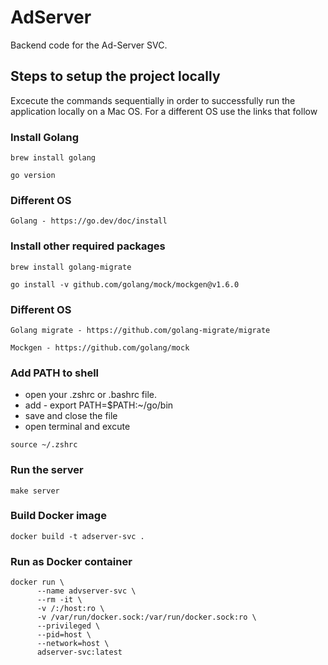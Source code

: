 # AdServer
Backend code for the Ad-Server SVC.

## Steps to setup the project locally
Excecute the commands sequentially in order to successfully run the application locally on a Mac OS. For a different OS use the links that follow

### Install Golang
```
brew install golang

go version
```

### Different OS
```
Golang - https://go.dev/doc/install

```

### Install other required packages
```
brew install golang-migrate

go install -v github.com/golang/mock/mockgen@v1.6.0
```

### Different OS
```
Golang migrate - https://github.com/golang-migrate/migrate

Mockgen - https://github.com/golang/mock

```

### Add PATH to shell
- open your .zshrc or .bashrc file.
- add - export PATH=$PATH:~/go/bin
- save and close the file
- open terminal and excute 
```
source ~/.zshrc
```

### Run the server
```
make server
```

### Build Docker image
```
docker build -t adserver-svc .
```

### Run as Docker container
```
docker run \
      --name advserver-svc \
      --rm -it \
      -v /:/host:ro \
      -v /var/run/docker.sock:/var/run/docker.sock:ro \
      --privileged \
      --pid=host \
      --network=host \
      adserver-svc:latest
```





